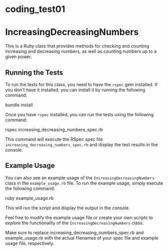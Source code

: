 # coding_test01

# IncreasingDecreasingNumbers

This is a Ruby class that provides methods for checking and counting increasing and decreasing numbers, as well as counting numbers up to a given power.

## Running the Tests

To run the tests for this class, you need to have the `rspec` gem installed. If you don't have it installed, you can install it by running the following command:


bundle install

Once you have `rspec` installed, you can run the tests using the following command:

rspec increasing_decreasing_numbers_spec.rb


This command will execute the RSpec spec file `increasing_decreasing_numbers_spec.rb` and display the test results in the console.

## Example Usage

You can also see an example usage of the `IncreasingDecreasingNumbers` class in the `example_usage.rb` file. To run the example usage, simply execute the following command:

ruby example_usage.rb

This will run the script and display the output in the console.

Feel free to modify the example usage file or create your own scripts to explore the functionality of the `IncreasingDecreasingNumbers` class.

Make sure to replace increasing_decreasing_numbers_spec.rb and example_usage.rb with the actual filenames of your spec file and example usage file, respectively.
